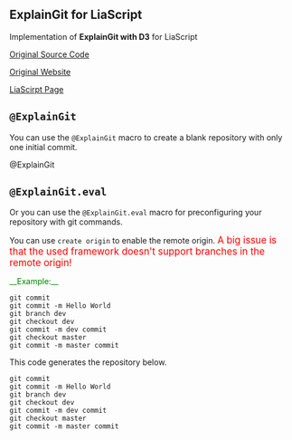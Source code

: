 <!--
author:   Yannik Höll

email:    labruzzler@gmail.com

version:  0.0.1

language: en

narrator: US English Female

dark: false

@ExplainGit: @ExplainGit_(@uid,```@0```)

@ExplainGit_
<iframe width=100% height=600px id="explain_@0"></iframe>

<script>
  function open() {
    const url = 'https://kokokotlin.github.io/';

    const frame = document.getElementById("explain_@0");
    frame.contentWindow.location.reload(true);
    frame.contentWindow.location.replace(url);
  }

  open();
  "LIA: stop"
</script>
@end

@ExplainGit.eval: @ExplainGit._eval_(@uid,```@0```)

@ExplainGit._eval_
<iframe width=100% height=600px id="eval_@0"></iframe>
<script>
  function eval_() {
    const input = `@1`.replace(/\n/g, "|");

    const url = 'https://kokokotlin.github.io/#' + input;

    const frame = document.getElementById("eval_@0");
    frame.contentWindow.location.reload(true);
    frame.contentWindow.location.replace(url)
  }

  eval_();
  "LIA: stop"
</script>
@end

-->

## ExplainGit for LiaScript

Implementation of __ExplainGit with D3__ for LiaScript

[Original Source Code](https://github.com/onlywei/explain-git-with-d3)

[Original Website](https://onlywei.github.io/explain-git-with-d3/)

[LiaScirpt Page](https://liascript.github.io/course/?https://raw.githubusercontent.com/liaTemplates/ExplainGit/master/README.md#1)

## `@ExplainGit`
You can use the `@ExplainGit` macro to create a blank repository with only one initial commit.

@ExplainGit

## `@ExplainGit.eval`

Or you can use the `@ExplainGit.eval` macro for preconfiguring your repository with git commands.

You can use `create origin` to enable the remote origin. <big style='color: red'>A big issue is that the used framework doesn't support branches in the remote origin!</big>

<p style="color:green">__Example:__</p>

```
git commit
git commit -m Hello World
git branch dev
git checkout dev
git commit -m dev commit
git checkout master
git commit -m master commit
```

This code generates the repository below.

``` text @ExplainGit.eval
git commit
git commit -m Hello World
git branch dev
git checkout dev
git commit -m dev commit
git checkout master
git commit -m master commit
```
